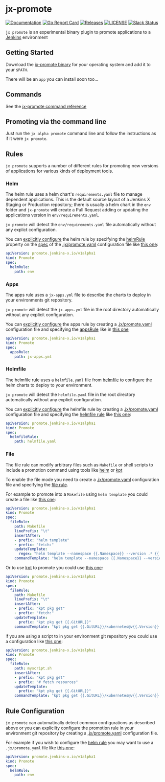 # jx-promote

[![Documentation](https://godoc.org/github.com/jenkins-x-plugins/jx-promote?status.svg)](https://pkg.go.dev/mod/github.com/jenkins-x-plugins/jx-promote)
[![Go Report Card](https://goreportcard.com/badge/github.com/jenkins-x-plugins/jx-promote)](https://goreportcard.com/report/github.com/jenkins-x-plugins/jx-promote)
[![Releases](https://img.shields.io/github/release-pre/jenkins-x/helmboot.svg)](https://github.com/jenkins-x-plugins/jx-promote/releases)
[![LICENSE](https://img.shields.io/github/license/jenkins-x/helmboot.svg)](https://github.com/jenkins-x-plugins/jx-promote/blob/master/LICENSE)
[![Slack Status](https://img.shields.io/badge/slack-join_chat-white.svg?logo=slack&style=social)](https://slack.k8s.io/)

`jx promote` is an experimental binary plugin to promote applications to a [Jenkins](https://jenkins.io/) environment

## Getting Started

Download the [jx-promote binary](https://github.com/jenkins-x-plugins/jx-promote/releases) for your operating system and add it to your `$PATH`.

There will be an `app` you can install soon too...

## Commands

See the [jx-promote command reference](https://github.com/jenkins-x-plugins/jx-promote/blob/master/docs/cmd/jx-promote.md#jx-promote)

## Promoting via the command line

Just run the `jx alpha promote` command line and follow the instructions as if it were `jx promote`.

## Rules

`jx promote` supports a number of different rules for promoting new versions of applications for various kinds of deployment tools.

### Helm

The helm rule uses a helm chart's `requirements.yaml` file to manage dependent applications. This is the  default source layout of a Jenkins X Staging or Production repository; there is usually a helm chart in the `env` folder and `jx-promote` will create a Pull Request adding or updating the applications version in `env/requirements.yaml`.


`jx promote` will detect the `env/requirements.yaml` file automatically without any explict configuration.

You can [explicitly configure](#rule-configuration) the helm rule by specifying the [helmRule](https://github.com/jenkins-x-plugins/jx-promote/blob/master/docs/config.md#promote.jenkins-x.io/v1alpha1.HelmRule) property on the [spec](https://github.com/jenkins-x-plugins/jx-promote/blob/master/docs/config.md#promote.jenkins-x.io/v1alpha1.PromoteSpec) of the [.jx/promote.yaml](https://github.com/jenkins-x-plugins/jx-promote/blob/master/docs/config.md#promote) configuration file like [this one](pkg/rules/factory/test_data/helm-explicit/.jx/promote.yaml#L4-L5):

```yaml 
apiVersion: promote.jenkins-x.io/v1alpha1
kind: Promote
spec:
  helmRule:
    path: env
```


### Apps

The apps rule uses a `jx-apps.yml` file to describe the charts to deploy in your environments git repository.
 
`jx promote` will detect the `jx-apps.yml` file in the root directory automatically without any explicit configuration.


You can [explicitly configure](#rule-configuration) the apps rule by creating a [.jx/promote.yaml](https://github.com/jenkins-x-plugins/jx-promote/blob/master/docs/config.md#promote) configuration file and specifying the [appsRule](https://github.com/jenkins-x-plugins/jx-promote/blob/master/docs/config.md#appsrule) like in [this one](pkg/rules/factory/test_data/jx-apps-explicit/.jx/promote.yaml#L4-L5)

```yaml 
apiVersion: promote.jenkins-x.io/v1alpha1
kind: Promote
spec:
  appsRule:
    path: jx-apps.yml
```


### Helmfile

The helmfile rule uses a `helmfile.yaml` file from [helmfile](https://github.com/roboll/helmfile) to configure the helm charts to deploy to your environment.
            
`jx promote` will detect the `helmfile.yaml` file in the root directory automatically without any explicit configuration.

You can [explicitly configure](#rule-configuration) the helmfile rule by creating a [.jx/promote.yaml](https://github.com/jenkins-x-plugins/jx-promote/blob/master/docs/config.md#promote) configuration file and specifying the [helmfile rule](https://github.com/jenkins-x-plugins/jx-promote/blob/master/docs/config.md#helmfilerule) like [this one](pkg/rules/factory/test_data/helmfile-explicit/.jx/promote.yaml#L4-L5):

```yaml 
apiVersion: promote.jenkins-x.io/v1alpha1
kind: Promote
spec:
  helmfileRule:
    path: helmfile.yaml
``` 

### File

The file rule can modify arbitrary files such as `Makefile` or shell scripts to include a promotion command using tools like [helm](https://helm.sh/) or [kpt](https://googlecontainertools.github.io/kpt/)

To enable the file mode you need to create a [.jx/promote.yaml](https://github.com/jenkins-x-plugins/jx-promote/blob/master/docs/config.md#promote) configuration file and specifying the [file rule](https://github.com/jenkins-x-plugins/jx-promote/blob/master/docs/config.md#filerule).

For example to promote into a `Makefile` using `helm template` you could create a file like [this one](pkg/rules/factory/test_data/make-helm/.jx/promote.yaml#L4-L12):
                                           
```yaml 
apiVersion: promote.jenkins-x.io/v1alpha1
kind: Promote
spec:
  fileRule:
    path: Makefile
    linePrefix: "\t"
    insertAfter:
    - prefix: "helm template"
    - prefix: "fetch:"
    updateTemplate:
      regex: "helm template --namespace {{.Namespace}} --version .* {{.AppName}} .*"
    commandTemplate: "helm template --namespace {{.Namespace}} --version {{.Version}} {{.AppName}} dev/{{.AppName}}"
``` 

Or to use [kpt](https://googlecontainertools.github.io/kpt/) to promote you could use [this one](pkg/rules/factory/test_data/make-kpt/.jx/promote.yaml#L4-L12):
                                           
```yaml 
apiVersion: promote.jenkins-x.io/v1alpha1
kind: Promote
spec:
  fileRule:
    path: Makefile
    linePrefix: "\t"
    insertAfter:
    - prefix: "kpt pkg get"
    - prefix: "fetch:"
    updateTemplate:
      prefix: "kpt pkg get {{.GitURL}}"
    commandTemplate: "kpt pkg get {{.GitURL}}/kubernetes@v{{.Version}} $(FETCH_DIR)/namespaces/jx"
``` 

if you are using a script to in your environment git repository you could use a configuration like  [this one](pkg/rules/factory/test_data/script-kpt/.jx/promote.yaml#L4-L12):

```yaml 
apiVersion: promote.jenkins-x.io/v1alpha1
kind: Promote
spec:
  fileRule:
    path: myscript.sh
    insertAfter:
    - prefix: "kpt pkg get"
    - prefix: "# fetch resources"
    updateTemplate:
      prefix: "kpt pkg get {{.GitURL}}"
    commandTemplate: "kpt pkg get {{.GitURL}}/kubernetes@v{{.Version}} $(FETCH_DIR)/namespaces/jx"
```                                                                                                           

## Rule Configuration

`jx promote` can automatically detect common configurations as described above or you can explicilty configure the promotion rule in your environment git repository by creating a [.jx/promote.yaml](https://github.com/jenkins-x-plugins/jx-promote/blob/master/docs/config.md#promote) configuration file. 

For example if you wish to configure the [helm rule](#helm) you may want to use a `.jx/promote.yaml` file like [this one](pkg/rules/factory/test_data/helm-explicit/.jx/promote.yaml#L4-L5):

```yaml 
apiVersion: promote.jenkins-x.io/v1alpha1
kind: Promote
spec:
  helmRule:
    path: env
```


 
 


